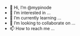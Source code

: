 - 👋 Hi, I’m @mypinode
- 👀 I’m interested in ...
- 🌱 I’m currently learning ...
- 💞️ I’m looking to collaborate on ...
- 📫 How to reach me ...

<!---
mypinode/mypinode is a ✨ special ✨ repository because its `README.md` (this file) appears on your GitHub profile.
You can click the Preview link to take a look at your changes.
--->

